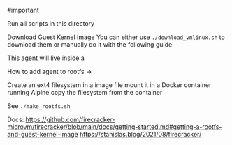 #important

Run all scripts in this directory

Download Guest Kernel Image
You can either use `./download_vmlinux.sh` to download them or  manually do it with the following guide


This agent will live inside a 

How to add agent to rootfs ->

Create an ext4 filesystem in a image file
mount it in a Docker container running Alpine
copy the filesystem from the container

See `./make_rootfs.sh`


Docs: https://github.com/firecracker-microvm/firecracker/blob/main/docs/getting-started.md#getting-a-rootfs-and-guest-kernel-image
https://stanislas.blog/2021/08/firecracker/

